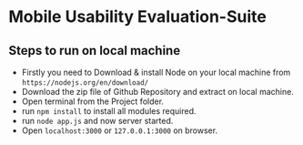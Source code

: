
# Mobile Usability Evaluation-Suite

## Steps to run on local machine
- Firstly you need to Download & install Node on your local machine from `https://nodejs.org/en/download/`
- Download the zip file of Github Repository and extract on local machine.
- Open terminal from the Project folder.
- run `npm install` to install all modules required.
- run `node app.js` and now server started.
- Open `localhost:3000` or `127.0.0.1:3000` on browser.
